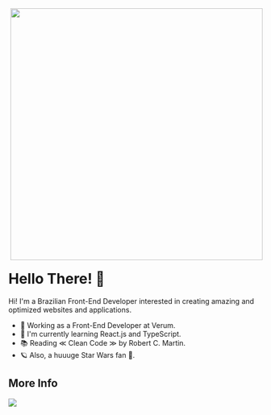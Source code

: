 <img align="right" height="500em" style="margin-bottom: 20px" src="https://github.com/framesgabriel/framesgabriel/blob/main/img/card-github.png">

<h1 align="left">Hello There! 👋</h1>

<p align="left">Hi! I'm a Brazilian Front-End Developer interested in creating amazing and optimized websites and applications.</p>

<ul align="left">
  <li>💼 Working as a Front-End Developer at Verum.</li>
  <li>🌱 I'm currently learning React.js and TypeScript.</li>
  <li>📚 Reading ≪ Clean Code ≫ by Robert C. Martin.</li>
  <li>🪐 Also, a huuuge Star Wars fan 🙂.</li>
</ul>

## More Info
[<img src="https://img.shields.io/badge/linkedin-%230077B5.svg?&style=for-the-badge&logo=linkedin&logoColor=white" />](https://www.linkedin.com/in/gabrielframeschi/)
